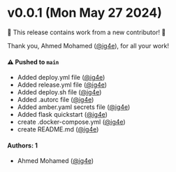 # v0.0.1 (Mon May 27 2024)

:tada: This release contains work from a new contributor! :tada:

Thank you, Ahmed Mohamed ([@ig4e](https://github.com/ig4e)), for all your work!

#### ⚠️ Pushed to `main`

- Added deploy.yml file ([@ig4e](https://github.com/ig4e))
- Added release.yml file ([@ig4e](https://github.com/ig4e))
- Added deploy.sh file ([@ig4e](https://github.com/ig4e))
- Added .autorc file ([@ig4e](https://github.com/ig4e))
- Added amber.yaml secrets file ([@ig4e](https://github.com/ig4e))
- Added flask quickstart ([@ig4e](https://github.com/ig4e))
- create .docker-compose.yml ([@ig4e](https://github.com/ig4e))
- create README.md ([@ig4e](https://github.com/ig4e))

#### Authors: 1

- Ahmed Mohamed ([@ig4e](https://github.com/ig4e))

